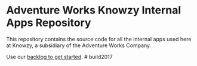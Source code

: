 # Adventure Works Knowzy Internal Apps Repository

This repository contains the source code for all the internal apps used here at Knowzy, a subsidiary of the Adventure Works Company. 

Use our [backlog to get started](http://bthack.azurewebsites.net/).
#   b u i l d 2 0 1 7  
 